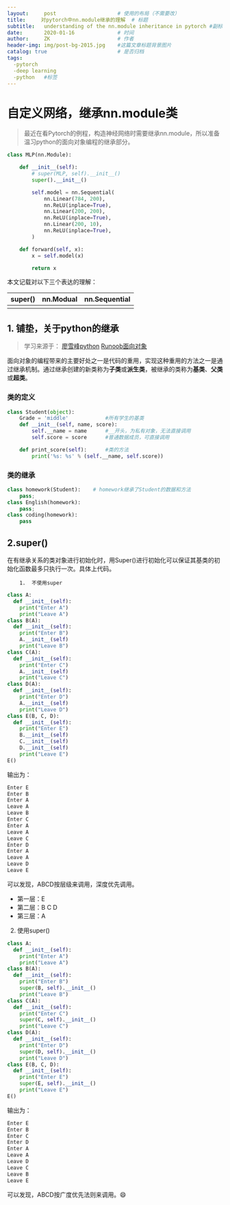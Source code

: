 ```yaml
---
layout:     post                    # 使用的布局（不需要改）
title:     对pytorch中nn.module继承的理解  # 标题 
subtitle:   understanding of the nn.module inheritance in pytorch #副标题
date:       2020-01-16              # 时间
author:     ZK                      # 作者
header-img: img/post-bg-2015.jpg    #这篇文章标题背景图片
catalog: true                       # 是否归档
tags:
  -pytorch
  -deep learning
  -python	#标签
---
```



# 自定义网络，继承nn.module类

> ​	最近在看Pytorch的例程，构造神经网络时需要继承nn.module，所以准备温习python的面向对象编程的继承部分。

```python
class MLP(nn.Module):

    def __init__(self):
        # super(MLP, self).__init__()
        super().__init__()

        self.model = nn.Sequential(
            nn.Linear(784, 200),
            nn.ReLU(inplace=True),
            nn.Linear(200, 200),
            nn.ReLU(inplace=True),
            nn.Linear(200, 10),
            nn.ReLU(inplace=True),
        )

    def forward(self, x):
        x = self.model(x)

        return x

```

本文记载对以下三个表达的理解：

| super() | nn.Modual | nn.Sequential |
| :-----: | :-------: | :-----------: |
|         |           |               |

## 1. 铺垫，关于python的继承

> 学习来源于：	[廖雪峰python](https://www.liaoxuefeng.com/wiki/1016959663602400/1017495723838528)	 [Runoob面向对象](https://www.runoob.com/python/python-object.html)

​		面向对象的编程带来的主要好处之一是代码的重用，实现这种重用的方法之一是通过继承机制。通过继承创建的新类称为**子类**或**派生类**，被继承的类称为**基类**、**父类**或**超类**。

### 类的定义

```python
class Student(object):
	Grade = 'middle'			#所有学生的基类 
    def __init__(self, name, score):
        self.__name = name		#__开头，为私有对象，无法直接调用
        self.score = score		#普通数据成员，可直接调用

    def print_score(self):		#类的方法
        print('%s: %s' % (self.__name, self.score))
```

### 类的继承

```python
class homework(Student):	# homework继承了Student的数据和方法
    pass;
class English(homework):
    pass;
class coding(homework):
    pass
```



## 2.super()

​		在有继承关系的类对象进行初始化时，用Super()进行初始化可以保证其基类的初始化函数最多只执行一次。具体上代码。

  		1.	不使用super

```python
class A:
  def __init__(self):
    print("Enter A")
    print("Leave A")
class B(A):
  def __init__(self):
    print("Enter B")
    A.__init__(self)
    print("Leave B")
class C(A):
  def __init__(self):
    print("Enter C")
    A.__init__(self)
    print("Leave C")
class D(A):
  def __init__(self):
    print("Enter D")
    A.__init__(self)
    print("Leave D")
class E(B, C, D):
  def __init__(self):
    print("Enter E")
    B.__init__(self)
    C.__init__(self)
    D.__init__(self)
    print("Leave E")
E()
```

输出为：

```python
Enter E
Enter B
Enter A
Leave A
Leave B
Enter C
Enter A
Leave A
Leave C
Enter D
Enter A
Leave A
Leave D
Leave E
```

可以发现，ABCD按层级来调用，深度优先调用。

* 第一层：E
* 第二层：B C D
* 第三层：A

2. 使用super()

``` python
class A:
  def __init__(self):
    print("Enter A")
    print("Leave A")
class B(A):
  def __init__(self):
    print("Enter B")
    super(B, self).__init__()
    print("Leave B")
class C(A):
  def __init__(self):
    print("Enter C")
    super(C, self).__init__()
    print("Leave C")
class D(A):
  def __init__(self):
    print("Enter D")
    super(D, self).__init__()
    print("Leave D")
class E(B, C, D):
  def __init__(self):
    print("Enter E")
    super(E, self).__init__()
    print("Leave E")
E()
```

输出为：

```python
Enter E
Enter B
Enter C
Enter D
Enter A
Leave A
Leave D
Leave C
Leave B
Leave E
```

可以发现，ABCD按广度优先法则来调用。:smile:
